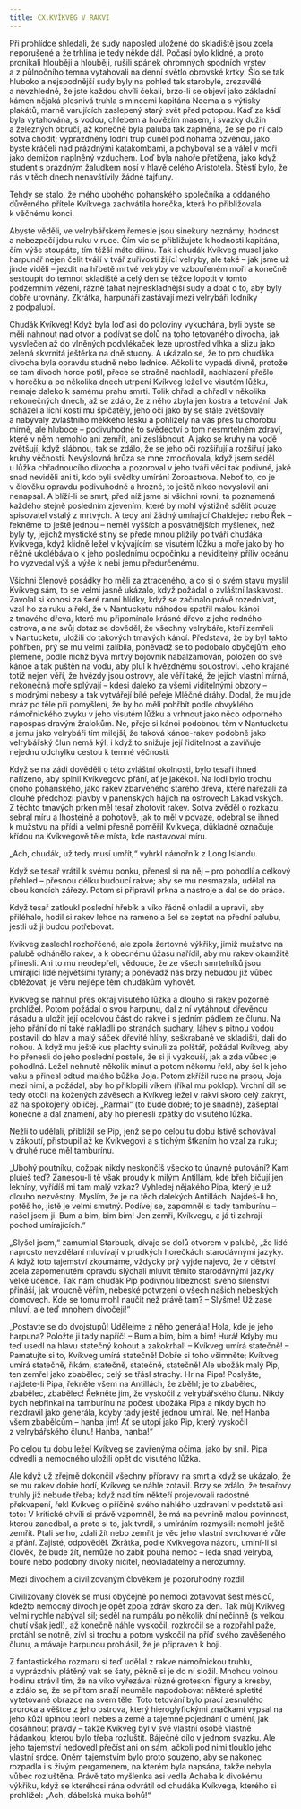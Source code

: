 ```yaml
---
title: CX.KVÍKVEG V RAKVI
---
```


Při prohlídce shledali, že sudy naposled uložené do skladiště jsou zcela neporušené a že trhlina je tedy někde dál. Počasí bylo klidné, a proto pronikali hlouběji a hlouběji, rušili spánek ohromných spodních vrstev a z půlnočního temna vytahovali na denní světlo obrovské krtky. Šlo se tak hluboko a nejspodnější sudy byly na pohled tak starobylé, zrezavělé a nevzhledné, že jste každou chvíli čekali, brzo-li se objeví jako základní kámen nějaká plesnivá truhla s mincemi kapitána Noema a s výtisky plakátů, marně varujících zaslepený starý svět před potopou. Káď za kádí byla vytahována, s vodou, chlebem a hovězím masem, i svazky dužin a železných obručí, až konečně byla paluba tak zaplněna, že se po ní dalo sotva chodit; vyprázdněný lodní trup duněl pod nohama ozvěnou, jako byste kráčeli nad prázdnými katakombami, a pohyboval se a válel v moři jako demižon naplněný vzduchem. Loď byla nahoře přetížena, jako když student s prázdným žaludkem nosí v hlavě celého Aristotela. Štěstí bylo, že nás v těch dnech nenavštívily žádné tajfuny.

Tehdy se stalo, že mého ubohého pohanského společníka a oddaného důvěrného přítele Kvíkvega zachvátila horečka, která ho přibližovala k věčnému konci.

Abyste věděli, ve velrybářském řemesle jsou sinekury neznámy; hodnost a nebezpečí jdou ruku v ruce. Čím víc se přibližujete k hodnosti kapitána, čím výše stoupáte, tím těžší máte dřinu. Tak i chudák Kvíkveg musel jako harpunář nejen čelit tváří v tvář zuřivosti žijící velryby, ale také – jak jsme už jinde viděli – jezdit na hřbetě mrtvé velryby ve vzbouřeném moři a konečně sestoupit do temnot skladiště a celý den se těžce lopotit v tomto podzemním vězení, rázně tahat nejneskladnější sudy a dbát o to, aby byly dobře urovnány. Zkrátka, harpunáři zastávají mezi velrybáři lodníky z podpalubí.

Chudák Kvíkveg! Když byla loď asi do poloviny vykuchána, byli byste se měli nahnout nad otvor a podívat se dolů na toho tetovaného divocha, jak vysvlečen až do vlněných podvlékaček leze uprostřed vlhka a slizu jako zelená skvrnitá ještěrka na dně studny. A ukázalo se, že to pro chudáka divocha byla opravdu studně nebo lednice. Ačkoli to vypadá divně, protože se tam divoch horce potil, přece se strašně nachladil, nachlazení přešlo v horečku a po několika dnech utrpení Kvíkveg ležel ve visutém lůžku, nemaje daleko k samému prahu smrti. Tolik chřadl a chřadl v několika nekonečných dnech, až se zdálo, že z něho zbyla jen kostra a tetování. Jak scházel a lícní kosti mu špičatěly, jeho oči jako by se stále zvětšovaly a nabývaly zvláštního měkkého lesku a pohlížely na vás přes tu chorobu mírně, ale hluboce – podivuhodné to svědectví o tom nesmrtelném zdraví, které v něm nemohlo ani zemřít, ani zeslábnout. A jako se kruhy na vodě zvětšují, když slábnou, tak se zdálo, že se jeho oči rozšiřují a rozšiřují jako kruhy věčnosti. Nevýslovná hrůza se mne zmocňovala, když jsem seděl u lůžka chřadnoucího divocha a pozoroval v jeho tváři věci tak podivné, jaké snad neviděli ani ti, kdo byli svědky umírání Zoroastrova. Neboť to, co je v člověku opravdu podivuhodné a hrozné, to ještě nikdo nevyslovil ani nenapsal. A blíží-li se smrt, před níž jsme si všichni rovni, ta poznamená každého stejně posledním zjevením, které by mohl výstižně sdělit pouze spisovatel vstalý z mrtvých. A tedy ani žádný umírající Chaldejec nebo Řek – řekněme to ještě jednou – neměl vyšších a posvátnějších myšlenek, než byly ty, jejichž mystické stíny se přede mnou plížily po tváři chudáka Kvíkvega, když klidně ležel v kývajícím se visutém lůžku a moře jako by ho něžně ukolébávalo k jeho poslednímu odpočinku a neviditelný příliv oceánu ho vyzvedal výš a výše k nebi jemu předurčenému.

Všichni členové posádky ho měli za ztraceného, a co si o svém stavu myslil Kvíkveg sám, to se velmi jasně ukázalo, když požádal o zvláštní laskavost. Zavolal si kohosi za šeré ranní hlídky, když se začínalo právě rozednívat, vzal ho za ruku a řekl, že v Nantucketu náhodou spatřil malou kánoi z tmavého dřeva, které mu připomínalo krásné dřevo z jeho rodného ostrova, a na svůj dotaz se dověděl, že všechny velrybáře, kteří zemřeli v Nantucketu, uložili do takových tmavých kánoí. Představa, že by byl takto pohřben, prý se mu velmi zalíbila, poněvadž se to podobalo obyčejům jeho plemene, podle nichž bývá mrtvý bojovník nabalzamován, položen do své kánoe a tak puštěn na vodu, aby plul k hvězdnému souostroví. Jeho krajané totiž nejen věří, že hvězdy jsou ostrovy, ale věří také, že jejich vlastní mírná, nekonečná moře splývají – kdesi daleko za všemi viditelnými obzory – s modrými nebesy a tak vytvářejí bílé peřeje Mléčné dráhy. Dodal, že mu jde mráz po těle při pomyšlení, že by ho měli pohřbít podle obvyklého námořnického zvyku v jeho visutém lůžku a vrhnout jako něco odporného napospas dravým žralokům. Ne, přeje si kánoi podobnou těm v Nantucketu a jemu jako velrybáři tím milejší, že taková kánoe-rakev podobně jako velrybářský člun nemá kýl, i když to snižuje její řiditelnost a zaviňuje nejednu odchylku cestou k temné věčnosti.

Když se na zádi dověděli o této zvláštní okolnosti, bylo tesaři ihned nařízeno, aby splnil Kvíkvegovo přání, ať je jakékoli. Na lodi bylo trochu onoho pohanského, jako rakev zbarveného starého dřeva, které nařezali za dlouhé předchozí plavby v panenských hájích na ostrovech Lakadivských. Z těchto tmavých prken měl tesař zhotovit rakev. Sotva zvěděl o rozkazu, sebral míru a lhostejně a pohotově, jak to měl v povaze, odebral se ihned k mužstvu na přídi a velmi přesně poměřil Kvíkvega, důkladně označuje křídou na Kvíkvegově těle místa, kde nastavoval míru.

„Ach, chudák, už tedy musí umřít,“ vyhrkl námořník z Long Islandu.

Když se tesař vrátil k svému ponku, přenesl si na něj – pro pohodlí a celkový přehled – přesnou délku budoucí rakve; aby se mu nesmazala, udělal na obou koncích zářezy. Potom si připravil prkna a nástroje a dal se do práce.

Když tesař zatloukl poslední hřebík a víko řádně ohladil a upravil, aby přiléhalo, hodil si rakev lehce na rameno a šel se zeptat na přední palubu, jestli už ji budou potřebovat.

Kvíkveg zaslechl rozhořčené, ale zpola žertovné výkřiky, jimiž mužstvo na palubě odhánělo rakev, a k obecnému úžasu nařídil, aby mu rakev okamžitě přinesli. Ani to mu neodepřeli, vědouce, že ze všech smrtelníků jsou umírající lidé největšími tyrany; a poněvadž nás brzy nebudou již vůbec obtěžovat, je věru nejlépe těm chudákům vyhovět.

Kvíkveg se nahnul přes okraj visutého lůžka a dlouho si rakev pozorně prohlížel. Potom požádal o svou harpunu, dal z ní vytáhnout dřevěnou násadu a uložit její ocelovou část do rakve i s jedním pádlem ze člunu. Na jeho přání do ní také nakladli po stranách suchary, láhev s pitnou vodou postavili do hlav a malý sáček dřevité hlíny, seškrabané ve skladišti, dali do nohou. A když mu ještě kus plachty svinuli za polštář, požádal Kvíkveg, aby ho přenesli do jeho poslední postele, že si ji vyzkouší, jak a zda vůbec je pohodlná. Ležel nehnutě několik minut a potom někomu řekl, aby šel k jeho vaku a přinesl odtud malého bůžka Joja. Potom zkřížil ruce na prsou, Joja mezi nimi, a požádal, aby ho přiklopili víkem (říkal mu poklop). Vrchní díl se tedy otočil na kožených závěsech a Kvíkveg ležel v rakvi skoro celý zakryt, až na spokojený obličej. „Rarmai“ (to bude dobré; to je snadné), zašeptal konečně a dal znamení, aby ho přenesli zpátky do visutého lůžka.

Nežli to udělali, přiblížil se Pip, jenž se po celou tu dobu lstivě schovával v zákoutí, přistoupil až ke Kvíkvegovi a s tichým štkaním ho vzal za ruku; v druhé ruce měl tamburínu.

„Ubohý poutníku, cožpak nikdy neskončíš všecko to únavné putování? Kam pluješ teď? Zanesou-li tě však proudy k milým Antillám, kde břeh bičují jen lekníny, vyřídíš mi tam malý vzkaz? Vyhledej nějakého Pipa, který je už dlouho nezvěstný. Myslím, že je na těch dalekých Antillách. Najdeš-li ho, potěš ho, jistě je velmi smutný. Podívej se, zapomněl si tady tamburínu – našel jsem ji. Bum a bim, bim bim! Jen zemři, Kvíkvegu, a já ti zahraji pochod umírajících.“

„Slyšel jsem,“ zamumlal Starbuck, dívaje se dolů otvorem v palubě, „že lidé naprosto nevzdělaní mluvívají v prudkých horečkách starodávnými jazyky. A když toto tajemství zkoumáme, vždycky prý vyjde najevo, že v dětství zcela zapomenutém opravdu slýchali mluvit těmito starodávnými jazyky velké učence. Tak nám chudák Pip podivnou líbezností svého šílenství přináší, jak vroucně věřím, nebeské potvrzení o všech našich nebeských domovech. Kde se tomu mohl naučit než právě tam? – Slyšme! Už zase mluví, ale teď mnohem divočeji!“

„Postavte se do dvojstupů! Udělejme z něho generála! Hola, kde je jeho harpuna? Položte ji tady napříč! – Bum a bim, bim a bim! Hurá! Kdyby mu teď usedl na hlavu statečný kohout a zakokrhal! – Kvíkveg umírá statečně! – Pamatujte si to, Kvíkveg umírá statečně! Dobře si toho všimněte; Kvíkveg umírá statečně, říkám, statečně, statečně, statečně! Ale ubožák malý Pip, ten zemřel jako zbabělec; celý se třásl strachy. Hr na Pipa! Poslyšte, najdete-li Pipa, řekněte všem na Antillách, že zběhl; je to zbabělec, zbabělec, zbabělec! Řekněte jim, že vyskočil z velrybářského člunu. Nikdy bych nebřinkal na tamburínu na počest ubožáka Pipa a nikdy bych ho nezdravil jako generála, kdyby tady ještě jednou umíral. Ne, ne! Hanba všem zbabělcům – hanba jim! Ať se utopí jako Pip, který vyskočil z velrybářského člunu! Hanba, hanba!“

Po celou tu dobu ležel Kvíkveg se zavřenýma očima, jako by snil. Pipa odvedli a nemocného uložili opět do visutého lůžka.

Ale když už zřejmě dokončil všechny přípravy na smrt a když se ukázalo, že se mu rakev dobře hodí, Kvíkveg se náhle zotavil. Brzy se zdálo, že tesařovy truhly již nebude třeba; když nad tím někteří projevovali radostné překvapení, řekl Kvíkveg o příčině svého náhlého uzdravení v podstatě asi toto: V kritické chvíli si právě vzpomněl, že má na pevnině malou povinnost, kterou zanedbal, a proto si to, jak tvrdil, s umíráním rozmyslil: nemohl ještě zemřít. Ptali se ho, zdali žít nebo zemřít je věc jeho vlastní svrchované vůle a přání. Zajisté, odpověděl. Zkrátka, podle Kvíkvegova názoru, umíní-li si člověk, že bude žít, nemůže ho zabít pouhá nemoc – leda snad velryba, bouře nebo podobný divoký ničitel, neovladatelný a nerozumný.

Mezi divochem a civilizovaným člověkem je pozoruhodný rozdíl.

Civilizovaný člověk se musí obyčejně po nemoci zotavovat šest měsíců, kdežto nemocný divoch je opět zpola zdráv skoro za den. Tak můj Kvíkveg velmi rychle nabýval sil; seděl na rumpálu po několik dní nečinně (s velkou chutí však jedl), až konečně náhle vyskočil, rozkročil se a rozpřáhl paže, protáhl se notně, zívl si trochu a potom vyskočil na příď svého zavěšeného člunu, a mávaje harpunou prohlásil, že je připraven k boji.

Z fantastického rozmaru si teď udělal z rakve námořnickou truhlu, a vyprázdniv plátěný vak se šaty, pěkně si je do ní složil. Mnohou volnou hodinu strávil tím, že na víko vyřezával různé groteskní figury a kresby, a zdálo se, že se přitom snaží neuměle napodobovat některé spletité vytetované obrazce na svém těle. Toto tetování bylo prací zesnulého proroka a věštce z jeho ostrova, který hieroglyfickými značkami vypsal na jeho kůži úplnou teorii nebes a země a tajemné pojednání o umění, jak dosáhnout pravdy – takže Kvíkveg byl v své vlastní osobě vlastně hádankou, kterou bylo třeba rozluštit. Báječné dílo v jednom svazku. Ale jeho tajemství nedovedl přečíst ani on sám, ačkoli pod nimi tlouklo jeho vlastní srdce. Oněm tajemstvím bylo proto souzeno, aby se nakonec rozpadla i s živým pergamenem, na kterém byla napsána, takže nebyla vůbec rozluštěna. Právě tato myšlenka asi vedla Achaba k divokému výkřiku, když se kteréhosi rána odvrátil od chudáka Kvíkvega, kterého si prohlížel: „Ach, ďábelská muka bohů!“
